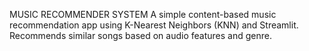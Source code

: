 MUSIC RECOMMENDER SYSTEM
A simple content-based music recommendation app using K-Nearest Neighbors (KNN) and Streamlit.
Recommends similar songs based on audio features and genre.

